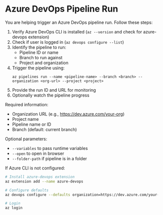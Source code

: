 # Azure DevOps Pipeline Run

You are helping trigger an Azure DevOps pipeline run. Follow these steps:

1. Verify Azure DevOps CLI is installed (`az --version` and check for azure-devops extension)
2. Check if user is logged in (`az devops configure --list`)
3. Identify the pipeline to run:
   - Pipeline ID or name
   - Branch to run against
   - Project and organization
4. Trigger the pipeline using:
   ```
   az pipelines run --name <pipeline-name> --branch <branch> --organization <org-url> --project <project>
   ```
5. Provide the run ID and URL for monitoring
6. Optionally watch the pipeline progress

Required information:
- Organization URL (e.g., https://dev.azure.com/your-org)
- Project name
- Pipeline name or ID
- Branch (default: current branch)

Optional parameters:
- `--variables` to pass runtime variables
- `--open` to open in browser
- `--folder-path` if pipeline is in a folder

If Azure CLI is not configured:
```bash
# Install azure-devops extension
az extension add --name azure-devops

# Configure defaults
az devops configure --defaults organization=https://dev.azure.com/your-org project=your-project

# Login
az login
```
